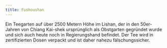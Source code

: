 ```yaml
---
title: Fushoushan
---
```

Ein Teegarten auf über 2500 Metern Höhe im Lishan, der in den 50er-Jahren von Chiang Kai-shek ursprünglich als Obstgarten gegründet wurde und sich auch heute noch in Regierungshand befindet. Der Tee wird in zertifizierten Dosen verpackt und ist daher nahezu fälschungssicher.